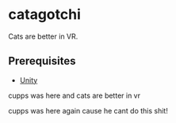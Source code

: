 # catagotchi
Cats are better in VR.


## Prerequisites
- [Unity](https://unity3d.com/get-unity)

cupps was here and cats are better in vr

cupps was here again cause he cant do this shit!
